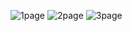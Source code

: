 ![1page](https://github.com/JayJayleee/weatherPJT/assets/122436452/a2466f4f-c197-48fe-883b-84d0a1f74691)
![2page](https://github.com/JayJayleee/weatherPJT/assets/122436452/8e8b407f-6075-4816-ad98-6222dfc0f3b0)
![3page](https://github.com/JayJayleee/weatherPJT/assets/122436452/ec2a554f-8c1f-496c-8846-48c2ab883eca)
